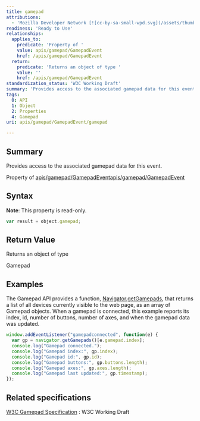 ```yaml
---
title: gamepad
attributions:
  - 'Mozilla Developer Network [![cc-by-sa-small-wpd.svg](/assets/thumb/8/8c/cc-by-sa-small-wpd.svg/120px-cc-by-sa-small-wpd.svg.png)](http://creativecommons.org/licenses/by-sa/3.0/us/): [Article](https://developer.mozilla.org/en-US/docs/Web/Guide/API/Gamepad)'
readiness: 'Ready to Use'
relationships:
  applies_to:
    predicate: 'Property of '
    value: apis/gamepad/GamepadEvent
    href: /apis/gamepad/GamepadEvent
  return:
    predicate: 'Returns an object of type '
    value: ''
    href: /apis/gamepad/GamepadEvent
standardization_status: 'W3C Working Draft'
summary: 'Provides access to the associated gamepad data for this event.'
tags:
  0: API
  1: Object
  2: Properties
  4: Gamepad
uri: apis/gamepad/GamepadEvent/gamepad

---
```

## Summary

Provides access to the associated gamepad data for this event.

Property of [apis/gamepad/GamepadEvent](/apis/gamepad/GamepadEvent)[apis/gamepad/GamepadEvent](/apis/gamepad/GamepadEvent)

## Syntax

**Note**: This property is read-only.

``` js
var result = object.gamepad;
```

## Return Value

Returns an object of type

Gamepad

## Examples

The Gamepad API provides a function, [Navigator.getGamepads](/dom/Navigator/getGamepads), that returns a list of all devices currently visible to the web page, as an array of Gamepad objects. When a gamepad is connected, this example reports its index, id, number of buttons, number of axes, and when the gamepad data was updated.

``` js
window.addEventListener("gamepadconnected", function(e) {
  var gp = navigator.getGamepads()[e.gamepad.index];
  console.log("Gamepad connected.");
  console.log("Gamepad index:", gp.index);
  console.log("Gamepad id:", gp.id);
  console.log("Gamepad buttons:", gp.buttons.length);
  console.log("Gamepad axes:", gp.axes.length);
  console.log("Gamepad last updated:", gp.timestamp);
});
```

## Related specifications

[W3C Gamepad Specification](https://dvcs.w3.org/hg/gamepad/raw-file/default/gamepad.html)
:   W3C Working Draft
